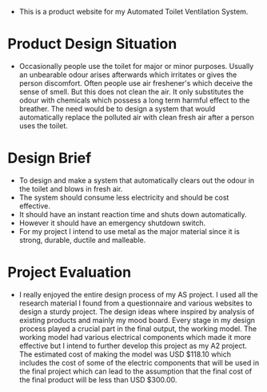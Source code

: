 <!-- 
Made by

  ######   #####   #####   #####   #   #   #####
     #     #   #     #     #       ##  #   #    
     #     #   #     #     #       #   #   #    
     #     #####     #     #####   # # #   #####
     #     #   #     #         #   #   #   #    
     #     #   #     #         #   #  ##   #    
     #     #   #   #####   #####   #   #   ##### 

-->

- This is a product website for my Automated Toilet Ventilation System.

# Product Design Situation

- Occasionally people use the toilet for major or minor purposes. Usually an unbearable odour arises afterwards which irritates or gives the person discomfort. Often people use air freshener's which deceive the sense of smell. But this does not clean the air. It only substitutes the odour with chemicals which possess a long term harmful effect to the breather. The need would be to design a system that would automatically replace the polluted air with clean fresh air after a person uses the toilet.

# Design Brief

- To design and  make a system that automatically clears out the odour in the toilet and blows in fresh air.
- The system should consume less electricity and should be cost effective.
- It should have an instant reaction time and shuts down automatically.
- However it should have an emergency shutdown switch.
- For my project I intend to use metal as the major material since it is strong, durable, ductile and malleable.

# Project Evaluation

- I really enjoyed the entire design process of my AS project. I used all the research material I found from a questionnaire and various websites to design a sturdy project. The design ideas where inspired by analysis of  existing products and mainly my mood board. Every stage in my design process played a crucial part in the final output, the working model. The working model had various electrical components which made it more effective but I intend to further develop this project as my A2 project. The estimated cost of making the model was USD $118.10 which includes the cost of some of the electric components that will be used in the final project which can lead to the assumption that the final cost of the final product will be less than USD $300.00. 

